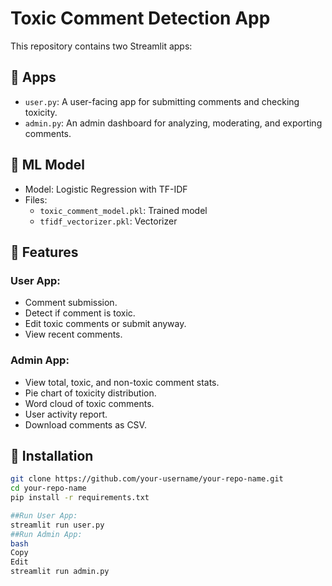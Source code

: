 # Toxic Comment Detection App

This repository contains two Streamlit apps:

## 🚀 Apps

- `user.py`: A user-facing app for submitting comments and checking toxicity.
- `admin.py`: An admin dashboard for analyzing, moderating, and exporting comments.

## 🧠 ML Model

- Model: Logistic Regression with TF-IDF
- Files:
  - `toxic_comment_model.pkl`: Trained model
  - `tfidf_vectorizer.pkl`: Vectorizer

## 📝 Features

### User App:
- Comment submission.
- Detect if comment is toxic.
- Edit toxic comments or submit anyway.
- View recent comments.

### Admin App:
- View total, toxic, and non-toxic comment stats.
- Pie chart of toxicity distribution.
- Word cloud of toxic comments.
- User activity report.
- Download comments as CSV.

## 🔧 Installation

```bash
git clone https://github.com/your-username/your-repo-name.git
cd your-repo-name
pip install -r requirements.txt

##Run User App:
streamlit run user.py
##Run Admin App:
bash
Copy
Edit
streamlit run admin.py
